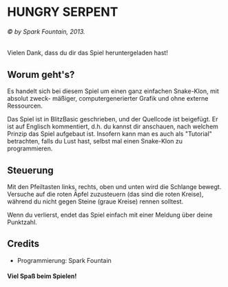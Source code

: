 # HUNGRY SERPENT
###### © by Spark Fountain, 2013.

Vielen Dank, dass du dir das Spiel heruntergeladen hast!



## Worum geht's?

Es handelt sich bei diesem Spiel um einen ganz einfachen Snake-Klon, mit absolut zweck-
mäßiger, computergenerierter Grafik und ohne externe Ressourcen.

Das Spiel ist in BlitzBasic geschrieben, und der Quellcode ist beigefügt. Er ist auf
Englisch kommentiert, d.h. du kannst dir anschauen, nach welchem Prinzip das Spiel
aufgebaut ist. Insofern kann man es auch als "Tutorial" betrachten, falls du Lust hast,
selbst mal einen Snake-Klon zu programmieren.



## Steuerung

Mit den Pfeiltasten links, rechts, oben und unten wird die Schlange bewegt. Versuche auf
die roten Äpfel zuzusteuern (das sind die roten Kreise), während du nicht gegen Steine
(graue Kreise) rennen solltest.

Wenn du verlierst, endet das Spiel einfach mit einer Meldung über deine Punktzahl.



## Credits

* Programmierung: Spark Fountain


#### Viel Spaß beim Spielen!